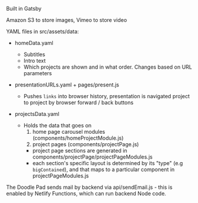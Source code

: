 Built in Gatsby

Amazon S3 to store images, Vimeo to store video

YAML files in src/assets/data:
- homeData.yaml 
  - Subtitles
  - Intro text
  - Which projects are shown and in what order. Changes based on URL parameters

- presentationURLs.yaml + pages/present.js
  - Pushes `links` into browser history, presentation is navigated project to project by browser forward / back buttons

- projectsData.yaml
  - Holds the data that goes on 
    1. home page carousel modules (components/homeProjectModule.js)
    2. project pages (components/projectPage.js)
      - project page sections are generated in components/projectPage/projectPageModules.js
      - each section's specific layout is determined by its "type" (e.g `bigContained`), and that maps to a particular component in projectPageModules.js

The Doodle Pad sends mail by backend via api/sendEmail.js - this is enabled by Netlify Functions, which can run backend Node code. 


